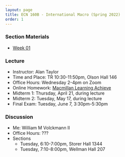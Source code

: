 ```yaml
---
layout: page
title: ECN 160B - International Macro (Spring 2022)
order: 1
---
```


### Section Materials
* [Week 01](week01.pdf)

### Lecture
* Instructor: Alan Taylor
* Time and Place: TR 10:30-11:50pm, Olson Hall 146
* Office Hours: Wednesday 2-4pm on Zoom
* Online Homework: [Macmillan Learning Achieve](https://achieve.macmillanlearning.com/courses/98ee6r)
* Midterm 1: Thursday, April 21, during lecture
* Midterm 2: Tuesday, May 17, during lecture
* Final Exam: Tuesday, June 7, 3:30pm-5:30pm

### Discussion
* Me: William M Volckmann II
* Office Hours: ???
* Sections
  * Tuesday, 6:10-7:00pm, Storer Hall 1344
  * Tuesday, 7:10-8:00pm, Wellman Hall 207
